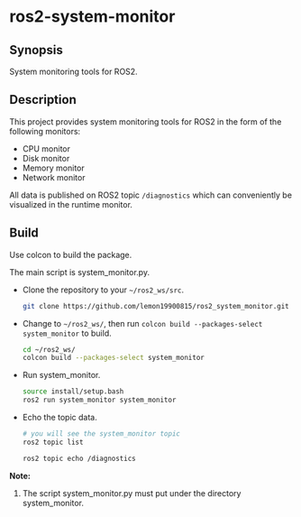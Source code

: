 # ros2-system-monitor

## Synopsis

System monitoring tools for ROS2.



## Description

This project provides system monitoring tools for ROS2 in the form of the following monitors:

* CPU monitor
* Disk monitor
* Memory monitor
* Network monitor

All data is published on ROS2 topic `/diagnostics` which can conveniently be visualized
in the runtime monitor.



## Build

Use colcon to build the package.

The main script is system_monitor.py.

- Clone the repository to your `~/ros2_ws/src`.

  ```sh
  git clone https://github.com/lemon19900815/ros2_system_monitor.git
  ```

  

- Change to `~/ros2_ws/`, then run `colcon build --packages-select system_monitor` to build.

  ```sh
  cd ~/ros2_ws/
  colcon build --packages-select system_monitor
  ```

  

- Run system_monitor.

  ```sh
  source install/setup.bash
  ros2 run system_monitor system_monitor
  ```

  

- Echo the topic data.

  ```sh
  # you will see the system_monitor topic
  ros2 topic list
  
  ros2 topic echo /diagnostics
  ```

  

**Note:**

1. The script system_monitor.py must put under the directory system_monitor.